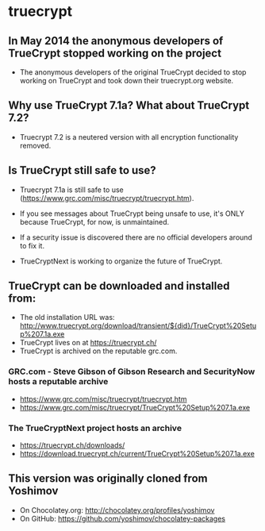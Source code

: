truecrypt
=========

## In May 2014 the anonymous developers of TrueCrypt stopped working on the project
* The anonymous developers of the original TrueCrypt decided to stop working on TrueCrypt and took down their truecrypt.org website.

## Why use TrueCrypt 7.1a? What about TrueCrypt 7.2?
* Truecrypt 7.2 is a neutered version with all encryption functionality removed.

## Is TrueCrypt still safe to use?
* Truecrypt 7.1a is still safe to use (https://www.grc.com/misc/truecrypt/truecrypt.htm).

* If you see messages about TrueCrypt being unsafe to use, it's ONLY because TrueCrypt, for now, is unmaintained.
* If a security issue is discovered there are no official developers around to fix it.
* TrueCryptNext is working to organize the future of TrueCrypt.


## TrueCrypt can be downloaded and installed from:
* The old installation URL was: http://www.truecrypt.org/download/transient/${did}/TrueCrypt%20Setup%207.1a.exe
* TrueCrypt lives on at https://truecrypt.ch/
* TrueCrypt is archived on the reputable grc.com.

### GRC.com - Steve Gibson of Gibson Research and SecurityNow hosts a reputable archive
* https://www.grc.com/misc/truecrypt/truecrypt.htm
* https://www.grc.com/misc/truecrypt/TrueCrypt%20Setup%207.1a.exe

### The TrueCryptNext project hosts an archive
* https://truecrypt.ch/downloads/
* https://download.truecrypt.ch/current/TrueCrypt%20Setup%207.1a.exe


## This version was originally cloned from Yoshimov
* On Chocolatey.org: http://chocolatey.org/profiles/yoshimov
* On GitHub: https://github.com/yoshimov/chocolatey-packages


